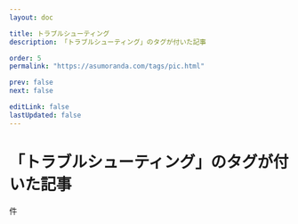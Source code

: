 ```yaml
---
layout: doc

title: トラブルシューティング
description: 「トラブルシューティング」のタグが付いた記事

order: 5
permalink: "https://asumoranda.com/tags/pic.html"

prev: false
next: false

editLink: false
lastUpdated: false
---
```


<script lang="ts" setup>
    import TaggedPostList   from "../.vitepress/components/TaggedPostList.vue"
    import PostCounter      from "../.vitepress/components/PostCounter.vue"
</script>

# 「トラブルシューティング」のタグが付いた記事

<span class="text-base"><PostCounter tag="trouble" /></span>件

<TaggedPostList tag="trouble" />
